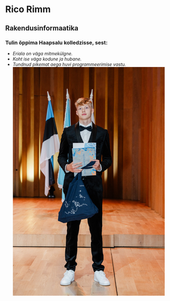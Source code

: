 # Rico Rimm
## Rakendusinformaatika
### Tulin õppima Haapsalu kolledzisse, sest: 
- *Eriala on väga mitmekülgne.* 
- *Koht ise väga kodune ja hubane.*
- *Tundnud pikemat aega huvi programmeerimise vastu.*
![ ](IMG_4601.jpeg)